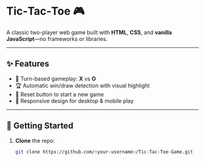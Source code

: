 # Tic‑Tac‑Toe 🎮

A classic two-player web game built with **HTML**, **CSS**, and **vanilla JavaScript**—no frameworks or libraries.

---

## ✨ Features

- 🔁 Turn-based gameplay: **X** vs **O**  
- 🏆 Automatic win/draw detection with visual highlight  
- 🔄 Reset button to start a new game  
- 📱 Responsive design for desktop & mobile play  

---

## 🚀 Getting Started

1. **Clone** the repo:
   ```bash
   git clone https://github.com/<your-username>/Tic-Tac-Toe-Game.git
